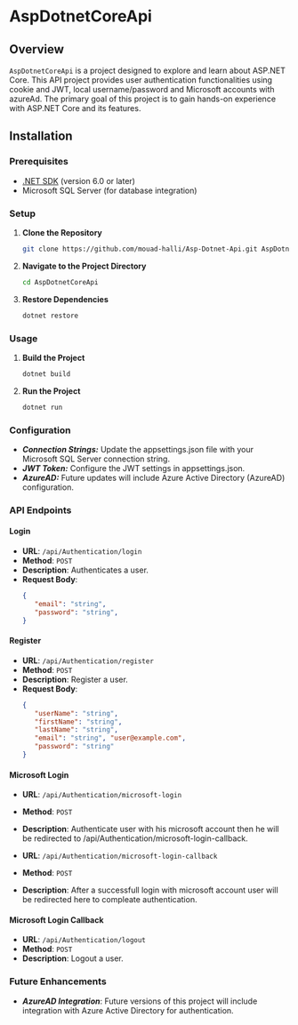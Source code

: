 # AspDotnetCoreApi

## Overview

`AspDotnetCoreApi` is a project designed to explore and learn about ASP.NET Core. This API project provides user authentication functionalities using cookie and JWT, local username/password and Microsoft accounts with azureAd. The primary goal of this project is to gain hands-on experience with ASP.NET Core and its features.

## Installation

### Prerequisites

- [.NET SDK](https://dotnet.microsoft.com/download) (version 6.0 or later)
- Microsoft SQL Server (for database integration)

### Setup

1. **Clone the Repository**

   ```bash
   git clone https://github.com/mouad-halli/Asp-Dotnet-Api.git AspDotnetCoreApi
   ```

2. **Navigate to the Project Directory**

   ```bash
   cd AspDotnetCoreApi
   ```
   
4. **Restore Dependencies**

    ```bash
    dotnet restore
    ```
    
### Usage

1. **Build the Project**

   ```bash
   dotnet build
   ```

2. **Run the Project**

   ```bash
   dotnet run
   ```

### Configuration

- ***Connection Strings:*** Update the appsettings.json file with your Microsoft SQL Server connection string.
- ***JWT Token:*** Configure the JWT settings in appsettings.json.
- ***AzureAD:*** Future updates will include Azure Active Directory (AzureAD) configuration.

### API Endpoints

#### Login

- **URL**: `/api/Authentication/login`
- **Method**: `POST`
- **Description**: Authenticates a user.
- **Request Body**:
  ```json
  {
     "email": "string",
     "password": "string",
  }

#### Register

- **URL**: `/api/Authentication/register`
- **Method**: `POST`
- **Description**: Register a user.
- **Request Body**:
  ```json
  {
     "userName": "string",
     "firstName": "string",
     "lastName": "string",
     "email": "string", "user@example.com",
     "password": "string"
  }

#### Microsoft Login

- **URL**: `/api/Authentication/microsoft-login`
- **Method**: `POST`
- **Description**: Authenticate user with his microsoft account then he will be redirected to /api/Authentication/microsoft-login-callback.

- **URL**: `/api/Authentication/microsoft-login-callback`
- **Method**: `POST`
- **Description**: After a successfull login with microsoft account user will be redirected here to compleate authentication.
  
#### Microsoft Login Callback

- **URL**: `/api/Authentication/logout`
- **Method**: `POST`
- **Description**: Logout a user.

### Future Enhancements

- ***AzureAD Integration***: Future versions of this project will include integration with Azure Active Directory for authentication.




  
